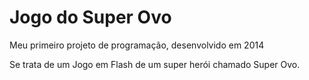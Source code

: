 # Jogo do Super Ovo

Meu primeiro projeto de programação, desenvolvido em 2014

Se trata de um Jogo em Flash de um super herói chamado Super Ovo.
